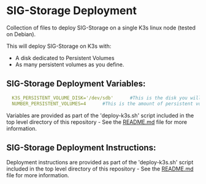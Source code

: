 SIG-Storage Deployment
=======================

Collection of files to deploy SIG-Storage on a single K3s linux node (tested on Debian).

This will deploy SIG-Storage on K3s with:
  - A disk dedicated to Persistent Volumes
  - As many persistent volumes as you define.

SIG-Storage Deployment Variables:
----------------------------------

```yml
  K3S_PERSISTENT_VOLUME_DISK='/dev/sdb'      #This is the disk you will be assigning Persistent Volumes to K3s from.
  NUMBER_PERSISTENT_VOLUMES=4      #This is the amount of persistent volumes to be created.
```

  Variables are provided as part of the 'deploy-k3s.sh' script included in the top level directory of this repository - See the [README.md](https://k3s.autothis.org/) file for more information.

SIG-Storage Deployment Instructions:
-------------------------------------

  Deployment instructions are provided as part of the 'deploy-k3s.sh' script included in the top level directory of this repository - See the [README.md](https://k3s.autothis.org/) file for more information.
